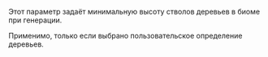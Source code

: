 Этот параметр задаёт минимальную высоту стволов деревьев в биоме при генерации.

Применимо, только если выбрано пользовательское определение деревьев.
